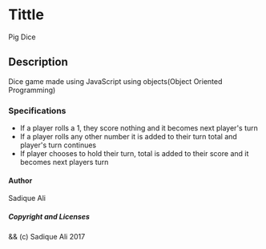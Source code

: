 # Tittle  
Pig Dice  
## Description  
Dice game made using JavaScript using objects(Object Oriented Programming)  
### Specifications  
- If a player rolls a 1, they score nothing and it becomes next player's turn  
- If a player rolls any other number it is added to their turn total and player's turn continues  
- If player chooses to hold their turn, total is added to their score and it becomes next players turn  
#### Author  
Sadique Ali  
##### Copyright and Licenses  
&& (c) Sadique Ali 2017  
